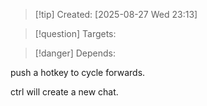 
>[!tip] Created: [2025-08-27 Wed 23:13]

>[!question] Targets: 

>[!danger] Depends: 

push a hotkey to cycle forwards.

ctrl will create a new chat.